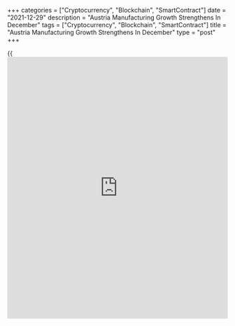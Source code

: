 +++
categories = ["Cryptocurrency", "Blockchain", "SmartContract"]
date = "2021-12-29"
description = "Austria Manufacturing Growth Strengthens In December"
tags = ["Cryptocurrency", "Blockchain", "SmartContract"]
title = "Austria Manufacturing Growth Strengthens In December"
type = "post"
+++

{{<iframe id="large-banner" src="https://www.bounty.group/#slide=28.0" width="100%" height="600" scrolling="no" style="border: 0px solid rgb(216, 221, 230); border-radius: 3px;">}}

Austria's manufacturing activity increased in December, survey results
from IHS Markit showed on Wednesday.

The UniCredit Bank Austria manufacturing Purchasing Managers' Index rose
to 58.7 in December from 58.1 in November. A reading above 50.0
indicates expansion in the sector.

Output and new orders rose in December. Lead time decreased to the
lowest level since January.

Input prices again increased sharply in December, yet the rate of
inflation was the lowest in nine months. The rate of output price
inflation eased to the lowest since August.

The rate of job creation eased for the second straight month to the
weakest since April. Backlogs of work rose at a softer rate in December.

Firms forecast a rise in production for the next 12 months, the overall
degree of optimism fell to its lowest since August 2020.

For comments and feedback [contact](https://www.playgroundfx.com/contact/): editorial@rtt[news](https://www.letsplayfx.com/blog/forex-news-website/).com

[Economic News][1]

 **What parts of the world are seeing the best (and worst) economic
performances lately? Click[here][2] to check out our [Econ Scorecard][2]
and find out! See up-to-the-moment [ranking](https://www.playgroundfx.com/blog/crypto-exchange-ranking/)s for the best and worst
performers in [GDP][3], [unemployment rate][4], [inflation][5] and much
more.**

   1. www.rtt[news](https://www.letsplayfx.com/blog/forex-news-website/).com/Content/EconomicNews.aspx
   2. www.rtt[news](https://www.letsplayfx.com/blog/forex-news-website/).com/economic-scorecard/world-rank/industrial-production/highest-performance.aspx
   3. www.rtt[news](https://www.letsplayfx.com/blog/forex-news-website/).com/economic-scorecard/world-rank/GDP/highest-performance.aspx
   4. www.rtt[news](https://www.letsplayfx.com/blog/forex-news-website/).com/economic-scorecard/world-rank/unemployment-rate/lowest-performance.aspx
   5. www.rtt[news](https://www.letsplayfx.com/blog/forex-news-website/).com/economic-scorecard/world-rank/CPI/highest-performance.aspx